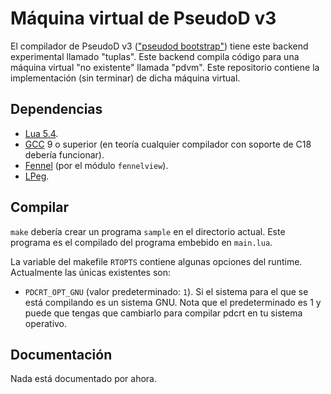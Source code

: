 # Máquina virtual de PseudoD v3 #

El compilador de PseudoD v3 (["pseudod bootstrap"][pdc3]) tiene este backend
experimental llamado "tuplas". Este backend compila código para una máquina
virtual "no existente" llamada "pdvm". Este repositorio contiene la
implementación (sin terminar) de dicha máquina virtual.

## Dependencias ##

- [Lua 5.4][lua].
- [GCC][gcc] 9 o superior (en teoría cualquier compilador con soporte de C18
  debería funcionar).
- [Fennel][fennel] (por el módulo `fennelview`).
- [LPeg][lpeg].

[fennel]: https://fennel-lang.org/
[lua]: https://www.lua.org/
[gcc]: https://gcc.gnu.org/
[lpeg]: http://www.inf.puc-rio.br/~roberto/lpeg/

## Compilar ##

`make` debería crear un programa `sample` en el directorio actual. Este
programa es el compilado del programa embebido en `main.lua`.

La variable del makefile `RTOPTS` contiene algunas opciones del
runtime. Actualmente las únicas existentes son:

- `PDCRT_OPT_GNU` (valor predeterminado: `1`). Si el sistema para el que se
  está compilando es un sistema GNU. Nota que el predeterminado es 1 y puede
  que tengas que cambiarlo para compilar pdcrt en tu sistema operativo.

## Documentación ##

Nada está documentado por ahora.

[pdc3]: https://github.com/alinarezrangel/pseudod-v3
